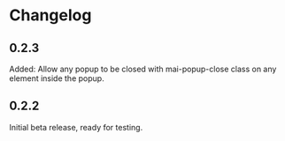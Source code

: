 # Changelog

## 0.2.3
Added: Allow any popup to be closed with mai-popup-close class on any element inside the popup.

## 0.2.2
Initial beta release, ready for testing.
